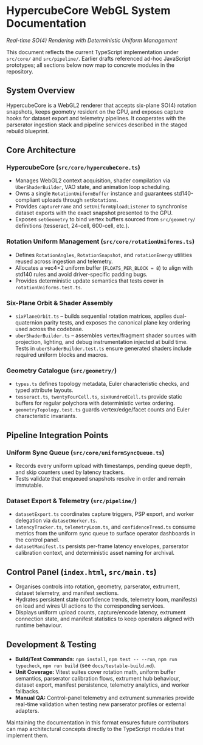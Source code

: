 # HypercubeCore WebGL System Documentation
*Real-time SO(4) Rendering with Deterministic Uniform Management*

This document reflects the current TypeScript implementation under `src/core/` and `src/pipeline/`. Earlier drafts referenced ad-hoc JavaScript prototypes; all sections below now map to concrete modules in the repository.

## System Overview

HypercubeCore is a WebGL2 renderer that accepts six-plane SO(4) rotation snapshots, keeps geometry resident on the GPU, and exposes capture hooks for dataset export and telemetry pipelines. It cooperates with the parserator ingestion stack and pipeline services described in the staged rebuild blueprint.

## Core Architecture

### HypercubeCore (`src/core/hypercubeCore.ts`)
- Manages WebGL2 context acquisition, shader compilation via `UberShaderBuilder`, VAO state, and animation loop scheduling.
- Owns a single `RotationUniformBuffer` instance and guarantees std140-compliant uploads through `setRotations`.
- Provides `captureFrame` and `setUniformUploadListener` to synchronise dataset exports with the exact snapshot presented to the GPU.
- Exposes `setGeometry` to bind vertex buffers sourced from `src/geometry/` definitions (tesseract, 24-cell, 600-cell, etc.).

### Rotation Uniform Management (`src/core/rotationUniforms.ts`)
- Defines `RotationAngles`, `RotationSnapshot`, and `rotationEnergy` utilities reused across ingestion and telemetry.
- Allocates a vec4×2 uniform buffer (`FLOATS_PER_BLOCK = 8`) to align with std140 rules and avoid driver-specific padding bugs.
- Provides deterministic update semantics that tests cover in `rotationUniforms.test.ts`.

### Six-Plane Orbit & Shader Assembly
- `sixPlaneOrbit.ts` – builds sequential rotation matrices, applies dual-quaternion parity tests, and exposes the canonical plane key ordering used across the codebase.
- `uberShaderBuilder.ts` – assembles vertex/fragment shader sources with projection, lighting, and debug instrumentation injected at build time. Tests in `uberShaderBuilder.test.ts` ensure generated shaders include required uniform blocks and macros.

### Geometry Catalogue (`src/geometry/`)
- `types.ts` defines topology metadata, Euler characteristic checks, and typed attribute layouts.
- `tesseract.ts`, `twentyFourCell.ts`, `sixHundredCell.ts` provide static buffers for regular polychora with deterministic vertex ordering.
- `geometryTopology.test.ts` guards vertex/edge/facet counts and Euler characteristic invariants.

## Pipeline Integration Points

### Uniform Sync Queue (`src/core/uniformSyncQueue.ts`)
- Records every uniform upload with timestamps, pending queue depth, and skip counters used by latency trackers.
- Tests validate that enqueued snapshots resolve in order and remain immutable.

### Dataset Export & Telemetry (`src/pipeline/`)
- `datasetExport.ts` coordinates capture triggers, PSP export, and worker delegation via `datasetWorker.ts`.
- `latencyTracker.ts`, `telemetryLoom.ts`, and `confidenceTrend.ts` consume metrics from the uniform sync queue to surface operator dashboards in the control panel.
- `datasetManifest.ts` persists per-frame latency envelopes, parserator calibration context, and deterministic asset naming for archival.

## Control Panel (`index.html`, `src/main.ts`)
- Organises controls into rotation, geometry, parserator, extrument, dataset telemetry, and manifest sections.
- Hydrates persistent state (confidence trends, telemetry loom, manifests) on load and wires UI actions to the corresponding services.
- Displays uniform upload counts, capture/encode latency, extrument connection state, and manifest statistics to keep operators aligned with runtime behaviour.

## Development & Testing
- **Build/Test Commands:** `npm install`, `npm test -- --run`, `npm run typecheck`, `npm run build` (see `docs/testable-build.md`).
- **Unit Coverage:** Vitest suites cover rotation math, uniform buffer semantics, parserator calibration flows, extrument hub behaviour, dataset export, manifest persistence, telemetry analytics, and worker fallbacks.
- **Manual QA:** Control-panel telemetry and extrument summaries provide real-time validation when testing new parserator profiles or external adapters.

Maintaining the documentation in this format ensures future contributors can map architectural concepts directly to the TypeScript modules that implement them.

